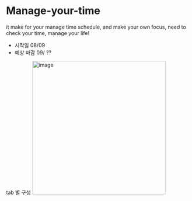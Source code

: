 # Manage-your-time
it make for your manage time schedule, and make your own focus, need to check your time, manage your life!


- 시작일 08/09
- 예상 마감 09/ ??


tab 별 구성
<img width="365" alt="image" src="https://user-images.githubusercontent.com/78361650/183590337-45cd94ab-fc82-439f-b4ef-d2864d460725.png">
